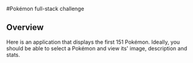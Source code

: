 #Pokémon full-stack challenge

## Overview

Here is an application that displays the first 151 Pokémon. Ideally, you should be able to select a Pokémon and view its' image, description and stats.

